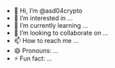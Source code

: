 - 👋 Hi, I’m @asd04crypto
- 👀 I’m interested in ...
- 🌱 I’m currently learning ...
- 💞️ I’m looking to collaborate on ...
- 📫 How to reach me ...
- 😄 Pronouns: ...
- ⚡ Fun fact: ...

<!---
asd04crypto/asd04crypto is a ✨ special ✨ repository because its `README.md` (this file) appears on your GitHub profile.
You can click the Preview link to take a look at your changes.
--->
